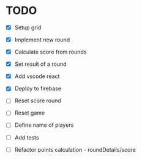 # TODO

- [x] Setup grid
- [x] Implement new round
- [x] Calculate score from rounds
- [x] Set result of a round
- [x] Add vscode react
- [x] Deploy to firebase
- [ ] Reset score round
- [ ] Reset game

- [ ] Define name of players
- [ ] Add tests

- [ ] Refactor points calculation - roundDetails/score